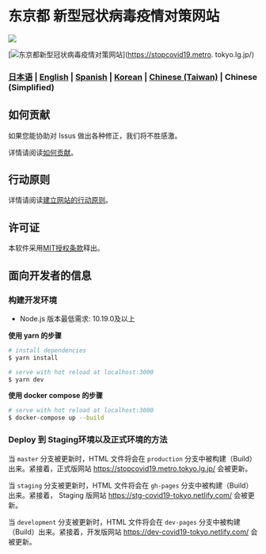 # 东京都 新型冠状病毒疫情对策网站

![](https://github.com/tokyo-metropolitan-gov/covid19/workflows/production%20deploy/badge.svg)

[![东京都新型冠状病毒疫情对策网站](https://user-images.githubusercontent.com/1301149/75629392-1d19d900-5c25-11ea-843d-2d4376e3a560.png)](https://stopcovid19.metro. tokyo.lg.jp/)

### [日本语](./README.md) | [English](./README_EN.md) | [Spanish](./README_ES.md) | [Korean](./README_KO.md) | [Chinese (Taiwan)](./README_ZH_TW.md)  | Chinese (Simplified)

## 如何贡献
如果您能协助对 Issus 做出各种修正，我们将不胜感激。

详情请阅读[如何贡献](./.github/CONTRIBUTING_ZH_TW.md)。

## 行动原则
详情请阅读[建立网站的行动原则](./.github/CODE_OF_CONDUCT_ZH_TW.md)。

## 许可证
本软件采用[MIT授权条款](./LICENSE.txt)释出。

## 面向开发者的信息

### 构建开发环境

- Node.js 版本最低需求: 10.19.0及以上

**使用 yarn 的步骤**
``` bash
# install dependencies
$ yarn install

# serve with hot reload at localhost:3000
$ yarn dev
```

**使用 docker compose 的步骤**
```bash
# serve with hot reload at localhost:3000
$ docker-compose up --build
```

### Deploy 到 Staging环境以及正式环境的方法

当 `master` 分支被更新时，HTML 文件将会在 `production` 分支中被构建（Build）出来。紧接着，正式版网站 https://stopcovid19.metro.tokyo.lg.jp/ 会被更新。

当 `staging` 分支被更新时，HTML 文件将会在 `gh-pages` 分支中被构建（Build）出来。紧接着， Staging 版网站 https://stg-covid19-tokyo.netlify.com/ 会被更新。

当 `development` 分支被更新时，HTML 文件将会在 `dev-pages` 分支中被构建（Build）出来。紧接着，开发版网站 https://dev-covid19-tokyo.netlify.com/ 会被更新。
